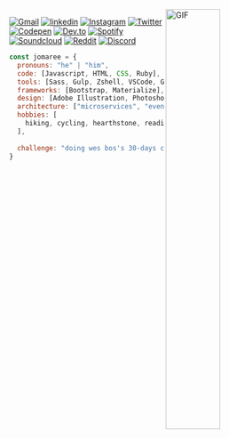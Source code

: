 <img align="right" height="auto" width="44%" alt="GIF" src="https://media.giphy.com/media/WrZgvWyB8lcR2WCxW5/source.gif"/>

[![Gmail](https://img.shields.io/badge/GMAIL-313131?style=flat-square&labelColor=313131&logo=Gmail&logoColor=white&color=313131)](https://mail.google.com/mail/u/0/?view=cm&fs=1&tf=1&source=mailto&to=jclawsin88@gmail.com)
[![linkedin](https://img.shields.io/badge/LINKEDIN-313131?style=flat-square&labelColor=313131&logo=LinkedIn&logoColor=white&color=313131)](https://www.linkedin.com/in/jomaree-lawsin-12646319b/)
[![Instagram](https://img.shields.io/badge/INSTAGRAM-313131?style=flat-square&labelColor=313131&logo=Instagram&logoColor=white&color=313131)](https://www.instagram.com/qws_one/)
[![Twitter](https://img.shields.io/badge/TWITTER-313131?style=flat-square&labelColor=313131&logo=Twitter&logoColor=white&color=313131)](https://twitter.com/jlawsin88)
[![Codepen](https://img.shields.io/badge/-CODEPEN-313131?style=flat-square&labelColor=313131&logo=Codepen&logoColor=white&color=313131)](https://codepen.io/jl88s)
[![Dev.to](https://img.shields.io/badge/-DEV.TO-313131?style=flat-square&labelColor=313131&logo=DEV.TO&logoColor=white&color=313131)](https://codepen.io/jl88s)
[![Spotify](https://img.shields.io/badge/-SPOTIFY-313131?style=flat-square&labelColor=313131&logo=SPOTIFY&logoColor=white&color=313131)](https://codepen.io/jl88s)
[![Soundcloud](https://img.shields.io/badge/-SOUNDCLOUD-313131?style=flat-square&labelColor=313131&logo=SOUNDCLOUD&logoColor=white&color=313131)](https://codepen.io/jl88s)
[![Reddit](https://img.shields.io/badge/-REDDIT-313131?style=flat-square&labelColor=313131&logo=REDDIT&logoColor=white&color=313131)](https://codepen.io/jl88s)
[![Discord](https://img.shields.io/badge/-DISCORD-313131?style=flat-square&labelColor=313131&logo=DISCORD&logoColor=white&color=313131)](https://codepen.io/jl88s)

```javascript
const jomaree = {
  pronouns: "he" | "him",
  code: [Javascript, HTML, CSS, Ruby],
  tools: [Sass, Gulp, Zshell, VSCode, Git, Github, DevTools, Netlify],
  frameworks: [Bootstrap, Materialize],
  design: [Adobe Illustration, Photoshop, Lightroom, Figma, Invision, Sketch, Pencil & Paper],
  architecture: ["microservices", "event-driven", "design system pattern"],
  hobbies: [
    hiking, cycling, hearthstone, reading, eating
  ],
  
  challenge: "doing wes bos's 30-days challenge focused on JavaScript"
}
```

<!-- 

🔭 I’m currently working on ...
<br />
🌱 I’m currently learning ...
<br />
👯 I’m looking to collaborate on ...
<br />
🤔 I’m looking for help with ...
<br />
💬 Ask me about ...
<br />
📫 How to reach me: ...
<br />
😄 Pronouns: ...
<br />
⚡ Fun fact: ...

-->

